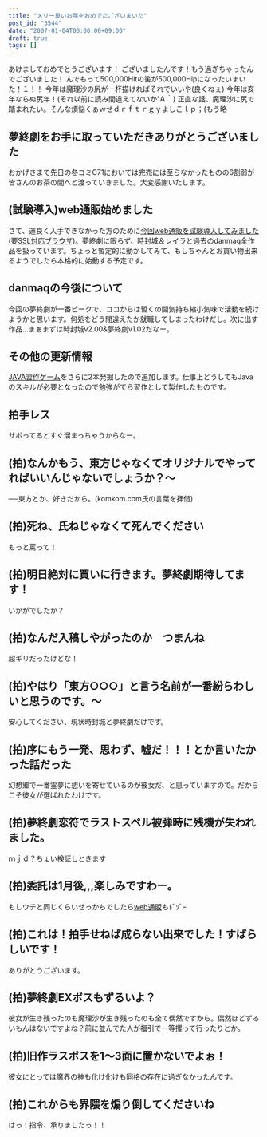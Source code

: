 ```yaml
---
title: "メリー良いお年をおめでたございまいた"
post_id: "3544"
date: "2007-01-04T00:00:00+09:00"
draft: true
tags: []
---
```



あけましておめでとうございます！ ございましたんです！もう過ぎちゃったんでございました！ んでもって500,000Hitの筈が500,000Hipになったいまいた！１！！ 今年は魔理沙の尻が一杯描ければそれでいいや(良くねぇ) 今年は亥年ならぬ尻年！(それ以前に読み間違えてないか'Ａ｀) 正直な話、魔理沙に尻で踏まれたい。そんな煩悩くぁｗせｄｒｆｔｒｇｙよしこｌｐ；(もう略
## 夢終劇をお手に取っていただきありがとうございました
おかげさまで先日の冬コミC71においては完売には至らなかったものの6割弱が皆さんのお茶の間へと渡っていきました。大変感謝いたします。
## (試験導入)web通販始めました
さて、運良く入手できなかった方のために[今回web通販を試験導入してみました(要SSL対応ブラウザ)](http://e.danmaq.com/)。夢終劇に限らず、時封城＆レイラと過去のdanmaq全作品を扱っています。ちょっと暫定的に動かしてみて、もしちゃんとお買い物出来るようでしたら本格的に始動する予定です。
## danmaqの今後について
今回の夢終劇が一番ピークで、ココからは暫くの間気持ち縮小気味で活動を続けようかと思います。何処をどう間違えたか就職してしまったわけだし。次に出す作品…まぁまずは時封城v2.00&夢終劇v1.02だなー。
## その他の更新情報
[JAVA習作ゲーム](/category/products/apps?tag=java)をさらに2本発掘したので追加します。仕事上どうしてもJavaのスキルが必要となったので勉強がてら習作として製作したものです。
## 拍手レス
サボってるとすぐ溜まっちゃうからなー。
## (拍)なんかもう、東方じゃなくてオリジナルでやってればいいんじゃないでしょうか？～
──東方とか、好きだから。(komkom.com氏の言葉を拝借)
## (拍)死ね、氏ねじゃなくて死んでください
もっと罵って！
## (拍)明日絶対に買いに行きます。夢終劇期待してます！
いかがでしたか？
## (拍)なんだ入稿しやがったのか　つまんね
超ギリだったけどな！
## (拍)やはり「東方○○○」と言う名前が一番紛らわしいと思うのです。～
安心してください、現状時封城と夢終劇だけです。
## (拍)序にもう一発、思わず、嘘だ！！！とか言いたかった話だった
幻想郷で一番霊夢に想いを寄せているのが彼女だ、と思っていますので。だからこそ彼女が選ばれたわけです。
## (拍)夢終劇恋符でラストスペル被弾時に残機が失われました。
ｍｊｄ？ちょい検証しときます
## (拍)委託は1月後,,,楽しみですわー。
もしウチと同じくらいせっかちでしたら[web通販](http://e.danmaq.com/)もﾄﾞｿﾞｰ
## (拍)これは！拍手せねば成らない出来でした！すばらしいです！
ありがとうございます。
## (拍)夢終劇EXボスもずるいよ？
彼女が生き残ったのも魔理沙が生き残ったのも全て偶然ですから。偶然ほどずるいもんはないですよね？前に並んでた人が福引で一等攫って行ったりとか。
## (拍)旧作ラスボスを1～3面に置かないでよぉ！
彼女にとっては魔界の神も化け化けも同格の存在に過ぎなかったんです。
## (拍)これからも界隈を煽り倒してくださいね
はっ！指令、承りましたっ！！
